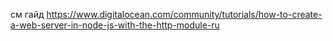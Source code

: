 см гайд https://www.digitalocean.com/community/tutorials/how-to-create-a-web-server-in-node-js-with-the-http-module-ru